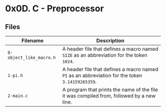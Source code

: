 # 0x0D. C - Preprocessor

## Files

| Filename | Description |
|---------------------| ------------------------------------------|
| `0-object_like_macro.h` | A header file that defines a macro named `SIZE` as an abbreviation for the token `1024`. |
| `1-pi.h` | A header file that defines a macro named `PI` as an abbreviation for the token `3.14159265359`. |
| `2-main.c` | A program that prints the name of the file it was compiled from, followed by a new line. |
